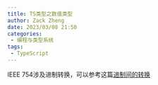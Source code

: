 ```yaml
---
title: TS类型之数值类型
author: Zack Zheng
date: 2023/03/08 21:50
categories:
 - 编程与类型系统
tags:
 - TypeScript
---
```


<simple-img src="https://gitee.com/zackzhengxy/picGallery/raw/main/imgs/TS类型之数值类型.svg" />


IEEE 754涉及进制转换，可以参考这篇[进制间的转换](../../../program/pieces/2023/03/07/进制间的转换.md)
